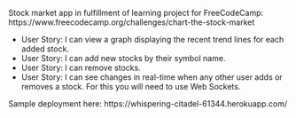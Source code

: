 <p>Stock market app in fulfillment of learning project for FreeCodeCamp: https://www.freecodecamp.org/challenges/chart-the-stock-market</p>

<ul>
<li>User Story: I can view a graph displaying the recent trend lines for each added stock.</li>
<li>User Story: I can add new stocks by their symbol name.</li>
<li>User Story: I can remove stocks.</li>
<li>User Story: I can see changes in real-time when any other user adds or removes a stock. For this you will need to use Web Sockets.</li>
</ul>

<p>Sample deployment here: https://whispering-citadel-61344.herokuapp.com/</p>

<!-- 

PREP APP FOR DEPLOYMENT:
index.js: toggle process.env mongo variable
api.js: toggle quandl api key variable
index.html: toggle css src.
StockFormContainer.jsx: toggle ws to wss

https://github.com/Olical/react-faux-dom
https://codesandbox.io/s/JqYGAqlEJ

-->